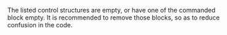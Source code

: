The listed control structures are empty, or have one of the commanded block empty. It is recommended to remove those blocks, so as to reduce confusion in the code. 

<?php

foreach($foo as $bar) ; // This block seems erroneous
    $foobar++;

if ($a === $b) {
    doSomething();
} else {
    // Empty block. Remove this
}

// Blocks containing only empty expressions are also detected
for($i = 0; $i < 10; $i++) {
    ;
}

// Although namespaces are not control structures, they are reported here
namespace A;
namespace B;

?>


